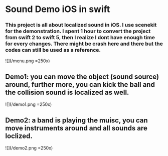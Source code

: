 #  Sound Demo iOS in swift

###  This project is all about localized sound in iOS. I use scenekit for the demonstration. I spent 1 hour to convert the project from swift 2 to swift 5, then I realize I dont have enough time for every changes. There might be crash here and there but the codes can still be used as a reference.

![](/menu.png =250x)

## Demo1: you can move the object (sound source) around, further more, you can kick the ball and the collision sound is localized as well.
![](/demo1.png =250x)

## Demo2: a band is playing the muisc, you can move instruments around and all sounds are loclized. 
![](/demo2.png =250x)


